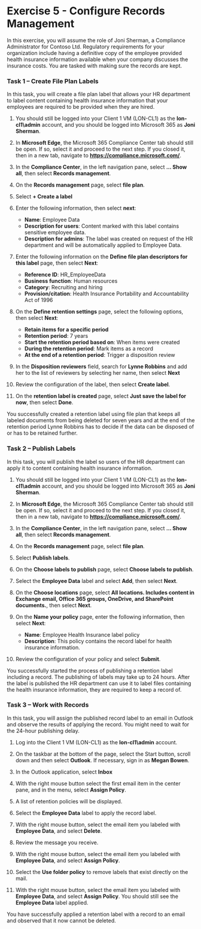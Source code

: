 # Exercise 5 - Configure Records Management

In this exercise, you will assume the role of Joni Sherman, a Compliance Administrator for Contoso Ltd. Regulatory requirements for your organization include having a definitive copy of the employee provided health insurance information available when your company discusses the insurance costs. You are tasked with making sure the records are kept.

### Task 1 – Create File Plan Labels

In this task, you will create a file plan label that allows your HR department to label content containing health insurance information that your employees are required to be provided when they are hired.

1. You should still be logged into your Client 1 VM (LON-CL1) as the **lon-cl1\admin** account, and you should be logged into Microsoft 365 as **Joni Sherman**. 

2. In **Microsoft Edge**, the Microsoft 365 Compliance Center tab should still be open. If so, select it and proceed to the next step. If you closed it, then in a new tab, navigate to **https://compliance.microsoft.com/**. 

3. In the **Compliance Center**, in the left navigation pane, select **... Show all**, then select **Records management**.

4. On the **Records management** page, select **file plan**.

5. Select **+ Create a label**

6. Enter the following information, then select **next**:
    - **Name**: Employee Data
    - **Description for users**: Content marked with this label contains sensitive employee data.
    - **Description for admins**: The label was created on request of the HR department and will be automatically applied to Employee Data.

7. Enter the following information on the **Define file plan descriptors for this label** page, then select **Next**:

    - **Reference ID**: HR_EmployeeData
    - **Business function**: Human resources
    - **Category**: Recruiting and hiring
    - **Provision/citation**: Health Insurance Portability and Accountability Act of 1996

8. On the **Define retention settings** page, select the following options, then select **Next**:
    - **Retain items for a specific period**
    - **Retention period**: 7 years
    - **Start the retention period based on**: When items were created
    - **During the retention period**: Mark items as a record
    - **At the end of a retention period**: Trigger a disposition review

9. In the **Disposition reviewers** field, search for **Lynne Robbins** and add her to the list of reviewers by selecting her name, then select **Next**

10. Review the configuration of the label, then select **Create label**.

11. On the **retention label is created** page, select **Just save the label for now**, then select **Done**.

You successfully created a retention label using file plan that keeps all labeled documents from being deleted for seven years and at the end of the retention period Lynne Robbins has to decide if the data can be disposed of or has to be retained further.

### Task 2 – Publish Labels

In this task, you will publish the label so users of the HR department can apply it to content containing health insurance information.  

1. You should still be logged into your Client 1 VM (LON-CL1) as the **lon-cl1\admin** account, and you should be logged into Microsoft 365 as **Joni Sherman**. 

2. In **Microsoft Edge**, the Microsoft 365 Compliance Center tab should still be open. If so, select it and proceed to the next step. If you closed it, then in a new tab, navigate to **https://compliance.microsoft.com/**. 

3. In the **Compliance Center**, in the left navigation pane, select **... Show all**, then select **Records management**.

4. On the **Records management** page, select **file plan**.

5. Select **Publish labels**.

6. On the **Choose labels to publish** page, select **Choose labels to publish**.

7. Select the **Employee Data** label and select **Add**, then select **Next**.

8. On the **Choose locations** page, select **All locations. Includes content in Exchange email, Office 365 groups, OneDrive, and SharePoint documents.**, then select **Next**.

9. On the **Name your policy** page, enter the following information, then select **Next**:
    - **Name**: Employee Health Insurance label policy
    - **Description**: This policy contains the record label for health insurance information.

10. Review the configuration of your policy and select **Submit**.

You successfully started the process of publishing a retention label including a record. The publishing of labels may take up to 24 hours. After the label is published the HR department can use it to label files containing the health insurance information, they are required to keep a record of.

### Task 3 – Work with Records

In this task, you will assign the published record label to an email in Outlook and observe the results of applying the record. You might need to wait for the 24-hour publishing delay.

1. Log into the Client 1 VM (LON-CL1) as the **lon-cl1\admin** account.

2. On the taskbar at the bottom of the page, select the Start button, scroll down and then select **Outlook**. If necessary, sign in as **Megan Bowen**.
 
3. In the Outlook application, select **Inbox**

4. With the right mouse button select the first email item in the center pane, and in the menu, select **Assign Policy**.

5. A list of retention policies will be displayed.

6. Select the **Employee Data** label to apply the record label.

7. With the right mouse button, select the email item you labeled with **Employee Data**, and select **Delete**.

8. Review the message you receive.

9. With the right mouse button, select the email item you labeled with **Employee Data**, and select **Assign Policy**.

10. Select the **Use folder policy** to remove labels that exist directly on the mail.

11. With the right mouse button, select the email item you labeled with **Employee Data**, and select **Assign Policy**. You should still see the **Employee Data** label applied.

You have successfully applied a retention label with a record to an email and observed that it now cannot be deleted. 